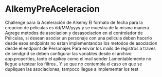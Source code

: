 # AlkemyPreAceleracion
Challenge para la Aceleración de Alkemy
El formato de fecha para la creacion de peliculas es dd/MM/yyyy y se muestra de la misma manera
Agrege metodos de asociacion y desasociacion en el controlador de Peliculas, si desean asociar un personaje con una pelicula deben hacerlo desde esos endpoints 
no estan implementandos los metodos de asociacion desde el endpoint de Personajes
Para enviar los mails de registros a traves de sendgrid se deben configurar las variables desde el archivo app.properties, tanto el apikey como el mail sender
Lamentablemente no llegue a testear los filtros.. Y se que no contempla el caso en que se dupliquen las asociaciones, tampoco llegue a implementar los test 
